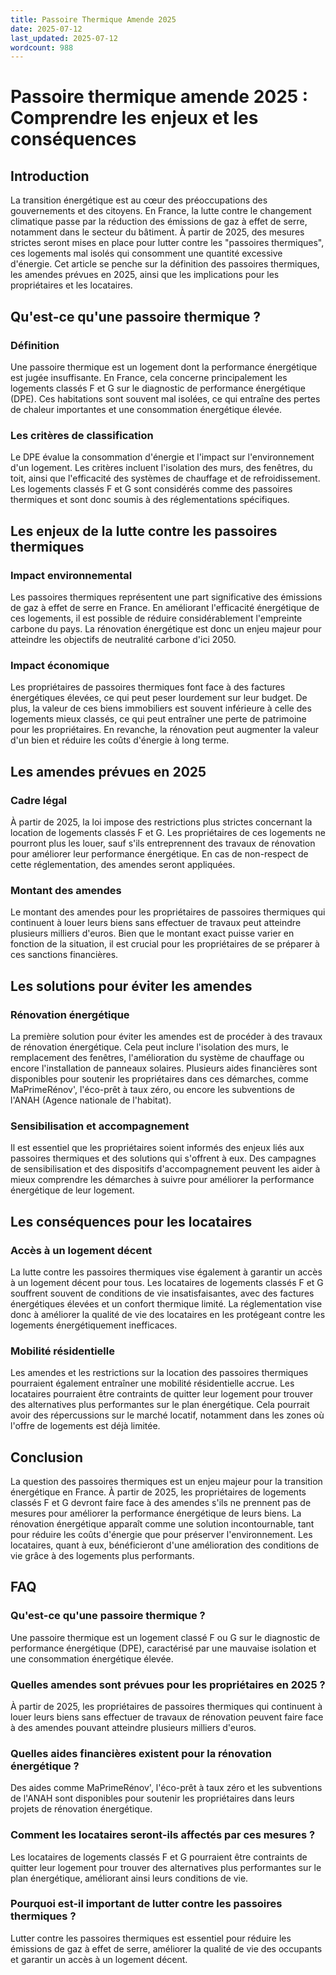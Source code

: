 ```yaml
---
title: Passoire Thermique Amende 2025
date: 2025-07-12
last_updated: 2025-07-12
wordcount: 988
---
```


# Passoire thermique amende 2025 : Comprendre les enjeux et les conséquences

## Introduction

La transition énergétique est au cœur des préoccupations des gouvernements et des citoyens. En France, la lutte contre le changement climatique passe par la réduction des émissions de gaz à effet de serre, notamment dans le secteur du bâtiment. À partir de 2025, des mesures strictes seront mises en place pour lutter contre les "passoires thermiques", ces logements mal isolés qui consomment une quantité excessive d'énergie. Cet article se penche sur la définition des passoires thermiques, les amendes prévues en 2025, ainsi que les implications pour les propriétaires et les locataires.

## Qu'est-ce qu'une passoire thermique ?

### Définition

Une passoire thermique est un logement dont la performance énergétique est jugée insuffisante. En France, cela concerne principalement les logements classés F et G sur le diagnostic de performance énergétique (DPE). Ces habitations sont souvent mal isolées, ce qui entraîne des pertes de chaleur importantes et une consommation énergétique élevée.

### Les critères de classification

Le DPE évalue la consommation d'énergie et l'impact sur l'environnement d'un logement. Les critères incluent l'isolation des murs, des fenêtres, du toit, ainsi que l'efficacité des systèmes de chauffage et de refroidissement. Les logements classés F et G sont considérés comme des passoires thermiques et sont donc soumis à des réglementations spécifiques.

## Les enjeux de la lutte contre les passoires thermiques

### Impact environnemental

Les passoires thermiques représentent une part significative des émissions de gaz à effet de serre en France. En améliorant l'efficacité énergétique de ces logements, il est possible de réduire considérablement l'empreinte carbone du pays. La rénovation énergétique est donc un enjeu majeur pour atteindre les objectifs de neutralité carbone d'ici 2050.

### Impact économique

Les propriétaires de passoires thermiques font face à des factures énergétiques élevées, ce qui peut peser lourdement sur leur budget. De plus, la valeur de ces biens immobiliers est souvent inférieure à celle des logements mieux classés, ce qui peut entraîner une perte de patrimoine pour les propriétaires. En revanche, la rénovation peut augmenter la valeur d'un bien et réduire les coûts d'énergie à long terme.

## Les amendes prévues en 2025

### Cadre légal

À partir de 2025, la loi impose des restrictions plus strictes concernant la location de logements classés F et G. Les propriétaires de ces logements ne pourront plus les louer, sauf s'ils entreprennent des travaux de rénovation pour améliorer leur performance énergétique. En cas de non-respect de cette réglementation, des amendes seront appliquées.

### Montant des amendes

Le montant des amendes pour les propriétaires de passoires thermiques qui continuent à louer leurs biens sans effectuer de travaux peut atteindre plusieurs milliers d'euros. Bien que le montant exact puisse varier en fonction de la situation, il est crucial pour les propriétaires de se préparer à ces sanctions financières.

## Les solutions pour éviter les amendes

### Rénovation énergétique

La première solution pour éviter les amendes est de procéder à des travaux de rénovation énergétique. Cela peut inclure l'isolation des murs, le remplacement des fenêtres, l'amélioration du système de chauffage ou encore l'installation de panneaux solaires. Plusieurs aides financières sont disponibles pour soutenir les propriétaires dans ces démarches, comme MaPrimeRénov', l'éco-prêt à taux zéro, ou encore les subventions de l'ANAH (Agence nationale de l'habitat).

### Sensibilisation et accompagnement

Il est essentiel que les propriétaires soient informés des enjeux liés aux passoires thermiques et des solutions qui s'offrent à eux. Des campagnes de sensibilisation et des dispositifs d'accompagnement peuvent les aider à mieux comprendre les démarches à suivre pour améliorer la performance énergétique de leur logement.

## Les conséquences pour les locataires

### Accès à un logement décent

La lutte contre les passoires thermiques vise également à garantir un accès à un logement décent pour tous. Les locataires de logements classés F et G souffrent souvent de conditions de vie insatisfaisantes, avec des factures énergétiques élevées et un confort thermique limité. La réglementation vise donc à améliorer la qualité de vie des locataires en les protégeant contre les logements énergétiquement inefficaces.

### Mobilité résidentielle

Les amendes et les restrictions sur la location des passoires thermiques pourraient également entraîner une mobilité résidentielle accrue. Les locataires pourraient être contraints de quitter leur logement pour trouver des alternatives plus performantes sur le plan énergétique. Cela pourrait avoir des répercussions sur le marché locatif, notamment dans les zones où l'offre de logements est déjà limitée.

## Conclusion

La question des passoires thermiques est un enjeu majeur pour la transition énergétique en France. À partir de 2025, les propriétaires de logements classés F et G devront faire face à des amendes s'ils ne prennent pas de mesures pour améliorer la performance énergétique de leurs biens. La rénovation énergétique apparaît comme une solution incontournable, tant pour réduire les coûts d'énergie que pour préserver l'environnement. Les locataires, quant à eux, bénéficieront d'une amélioration des conditions de vie grâce à des logements plus performants.

## FAQ

### Qu'est-ce qu'une passoire thermique ?

Une passoire thermique est un logement classé F ou G sur le diagnostic de performance énergétique (DPE), caractérisé par une mauvaise isolation et une consommation énergétique élevée.

### Quelles amendes sont prévues pour les propriétaires en 2025 ?

À partir de 2025, les propriétaires de passoires thermiques qui continuent à louer leurs biens sans effectuer de travaux de rénovation peuvent faire face à des amendes pouvant atteindre plusieurs milliers d'euros.

### Quelles aides financières existent pour la rénovation énergétique ?

Des aides comme MaPrimeRénov', l'éco-prêt à taux zéro et les subventions de l'ANAH sont disponibles pour soutenir les propriétaires dans leurs projets de rénovation énergétique.

### Comment les locataires seront-ils affectés par ces mesures ?

Les locataires de logements classés F et G pourraient être contraints de quitter leur logement pour trouver des alternatives plus performantes sur le plan énergétique, améliorant ainsi leurs conditions de vie.

### Pourquoi est-il important de lutter contre les passoires thermiques ?

Lutter contre les passoires thermiques est essentiel pour réduire les émissions de gaz à effet de serre, améliorer la qualité de vie des occupants et garantir un accès à un logement décent.